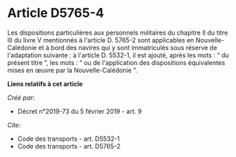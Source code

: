 # Article D5765-4

Les dispositions particulières aux personnels militaires du chapitre II du titre III du livre V mentionnés à l'article D.
5765-2 sont applicables en Nouvelle-Calédonie et à bord des navires qui y sont immatriculés sous réserve de l'adaptation
suivante : à l'article D. 5532-1, il est ajouté, après les mots : “ du présent titre ”, les mots : “ ou de l'application des
dispositions équivalentes mises en œuvre par la Nouvelle-Calédonie ”.

**Liens relatifs à cet article**

_Créé par_:

  - Décret n°2019-73 du 5 février 2019 - art. 9

_Cite_:

  - Code des transports - art. D5532-1
  - Code des transports - art. D5765-2

